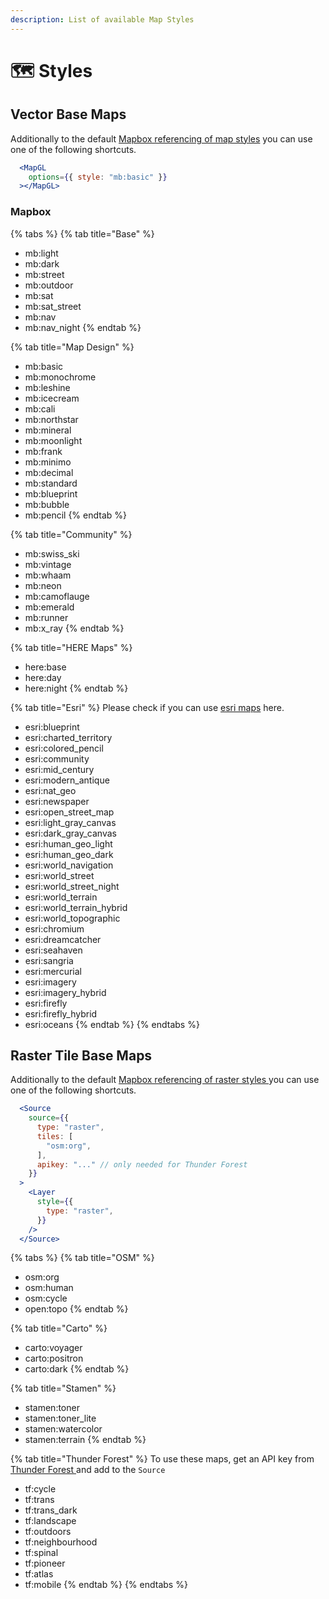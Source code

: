 ```yaml
---
description: List of available Map Styles
---
```


# 🗺 Styles

## Vector Base Maps

Additionally to the default [Mapbox referencing of map styles](https://docs.mapbox.com/mapbox-gl-js/style-spec/sources/#vector) you can use one of the following shortcuts.

```jsx
  <MapGL
    options={{ style: "mb:basic" }}
  ></MapGL>
```

### Mapbox

{% tabs %}
{% tab title="Base" %}
* mb:light
* mb:dark
* mb:street
* mb:outdoor
* mb:sat
* mb:sat_street
* mb:nav
* mb:nav_night
{% endtab %}

{% tab title="Map Design" %}
* mb:basic
* mb:monochrome
* mb:leshine
* mb:icecream
* mb:cali
* mb:northstar
* mb:mineral
* mb:moonlight
* mb:frank
* mb:minimo
* mb:decimal
* mb:standard
* mb:blueprint
* mb:bubble
* mb:pencil
{% endtab %}

{% tab title="Community" %}
* mb:swiss_ski
* mb:vintage
* mb:whaam
* mb:neon
* mb:camoflauge
* mb:emerald
* mb:runner
* mb:x_ray
{% endtab %}

{% tab title="HERE Maps" %}
* here:base
* here:day
* here:night
{% endtab %}

{% tab title="Esri" %}
Please check if you can use [esri maps](https://doc.arcgis.com/en/arcgis-online/reference/terms-of-use.htm) here.

 * esri:blueprint
 * esri:charted_territory
 * esri:colored_pencil
 * esri:community
 * esri:mid_century
 * esri:modern_antique
 * esri:nat_geo
 * esri:newspaper
 * esri:open_street_map
 * esri:light_gray_canvas
 * esri:dark_gray_canvas
 * esri:human_geo_light
 * esri:human_geo_dark
 * esri:world_navigation
 * esri:world_street
 * esri:world_street_night
 * esri:world_terrain
 * esri:world_terrain_hybrid
 * esri:world_topographic
 * esri:chromium
 * esri:dreamcatcher
 * esri:seahaven
 * esri:sangria
 * esri:mercurial
 * esri:imagery
 * esri:imagery_hybrid
 * esri:firefly
 * esri:firefly_hybrid
 * esri:oceans
{% endtab %}
{% endtabs %}

## Raster Tile Base Maps

Additionally to the default [Mapbox referencing of raster styles ](https://docs.mapbox.com/mapbox-gl-js/style-spec/sources/#raster)you can use one of the following shortcuts.

```jsx
  <Source
    source={{
      type: "raster",
      tiles: [
        "osm:org",
      ],
      apikey: "..." // only needed for Thunder Forest
    }}
  >
    <Layer
      style={{
        type: "raster",
      }}
    />
  </Source>
```

{% tabs %}
{% tab title="OSM" %}
* osm:org
* osm:human
* osm:cycle
* open:topo
{% endtab %}

{% tab title="Carto" %}
* carto:voyager
* carto:positron
* carto:dark
{% endtab %}

{% tab title="Stamen" %}
* stamen:toner
* stamen:toner_lite
* stamen:watercolor
* stamen:terrain
{% endtab %}

{% tab title="Thunder Forest" %}
To use these maps, get an API key from [Thunder Forest ](https://manage.thunderforest.com/dashboard)and add to the `Source`

* tf:cycle
* tf:trans
* tf:trans_dark
* tf:landscape
* tf:outdoors
* tf:neighbourhood
* tf:spinal
* tf:pioneer
* tf:atlas
* tf:mobile
{% endtab %}
{% endtabs %}
